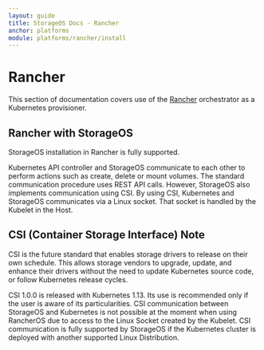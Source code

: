 ```yaml
---
layout: guide
title: StorageOS Docs - Rancher
anchor: platforms
module: platforms/rancher/install
---
```


# Rancher

This section of documentation covers use of the [Rancher](https://www.rancher.com/) orchestrator
as a Kubernetes provisioner.

## Rancher with StorageOS

StorageOS installation in Rancher is fully supported.

Kubernetes API controller and StorageOS communicate to each other to perform actions such as
create, delete or mount volumes. The standard communication procedure uses REST
API calls. However, StorageOS also implements communication using CSI. By 
using CSI, Kubernetes and StorageOS communicates via a Linux socket. That
socket is handled by the Kubelet in the Host.

## CSI (Container Storage Interface) Note

CSI is the future standard that enables storage drivers to release on their own
schedule. This allows storage vendors to upgrade, update, and enhance their drivers 
without the need to update Kubernetes source code, or follow Kubernetes release
cycles.

CSI 1.0.0 is released with Kubernetes 1.13. Its use is recommended only if
the user is aware of its particularities. CSI communication between StorageOS
and Kubernetes is not possible at the moment when using RancherOS due to access
to the Linux Socket created by the Kubelet. CSI communication is fully
supported by StorageOS if the Kubernetes cluster is deployed with another
supported Linux Distribution.
